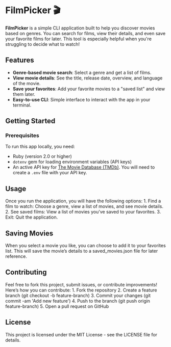 # FilmPicker 🎬

**FilmPicker** is a simple CLI application built to help you discover movies based on genres. You can search for films, view their details, and even save your favorite films for later. This tool is especially helpful when you're struggling to decide what to watch!

## Features
- **Genre-based movie search**: Select a genre and get a list of films.
- **View movie details**: See the title, release date, overview, and language of the movie.
- **Save your favorites**: Add your favorite movies to a "saved list" and view them later.
- **Easy-to-use CLI**: Simple interface to interact with the app in your terminal.

## Getting Started

### Prerequisites
To run this app locally, you need:
- Ruby (version 2.0 or higher)
- `dotenv` gem for loading environment variables (API keys)
- An active API key for [The Movie Database (TMDb)](https://www.themoviedb.org/). You will need to create a `.env` file with your API key.

## Usage

Once you run the application, you will have the following options:
	1.	Find a film to watch: Choose a genre, view a list of movies, and see movie details.
	2.	See saved films: View a list of movies you’ve saved to your favorites.
	3.	Exit: Quit the application.

## Saving Movies

When you select a movie you like, you can choose to add it to your favorites list. This will save the movie’s details to a saved_movies.json file for later reference.

## Contributing

Feel free to fork this project, submit issues, or contribute improvements! Here’s how you can contribute:
	1.	Fork the repository
	2.	Create a feature branch (git checkout -b feature-branch)
	3.	Commit your changes (git commit -am 'Add new feature')
	4.	Push to the branch (git push origin feature-branch)
	5.	Open a pull request on GitHub

## License

This project is licensed under the MIT License - see the LICENSE file for details.
